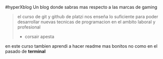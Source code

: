 #hyperXblog
Un blog donde sabras mas respecto a las marcas de gaming
>el curso de git y github de platzi nos enseña lo suficiente para poder desarrollar nuevas tecnicas de programacion en el ambito laboral y profesional
>- corsair apesta

en este curso tambien aprendi a hacer readme mas bonitos no como en el pasado de **terminal**
